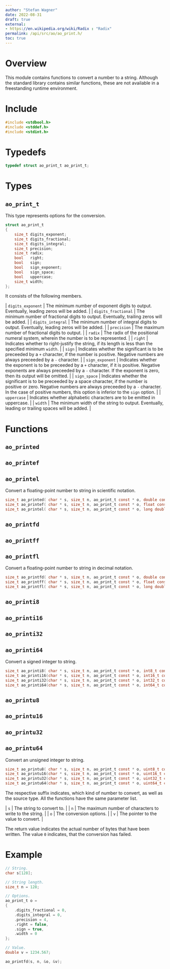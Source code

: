 ```yaml
---
author: "Stefan Wagner"
date: 2022-08-31
draft: true
external:
- https://en.wikipedia.org/wiki/Radix : "Radix"
permalink: /api/src/ao/ao_print.h/
toc: true
---
```


# Overview

This module contains functions to convert a number to a string. Although the standard library contains similar functions, these are not available in a freestanding runtime environment.

# Include

```c
#include <stdbool.h>
#include <stddef.h>
#include <stdint.h>
```

# Typedefs

```c
typedef struct ao_print_t ao_print_t;
```

# Types

## `ao_print_t`

This type represents options for the conversion.

```c
struct ao_print_t
{
    size_t digits_exponent;
    size_t digits_fractional;
    size_t digits_integral;
    size_t precision;
    size_t radix;
    bool   right;
    bool   sign;
    bool   sign_exponent;
    bool   sign_space;
    bool   uppercase;
    size_t width;
};
```

It consists of the following members.

| `digits_exponent` | The minimum number of exponent digits to output. Eventually, leading zeros will be added. |
| `digits_fractional` | The minimum number of fractional digits to output. Eventually, trailing zeros will be added. |
| `digits_integral` | The minimum number of integral digits to output. Eventually, leading zeros will be added. |
| `precision` | The maximum number of fractional digits to output. |
| `radix` | The radix of the positional numeral system, wherein the number is to be represented. |
| `right` | Indicates whether to right-justify the string, if its length is less than the specified minimum `width`. |
| `sign` | Indicates whether the significant is to be preceeded by a `+` character, if the number is positive. Negative numbers are always preceeded by a `-` character. |
| `sign_exponent` | Indicates whether the exponent is to be preceeded by a `+` character, if it is positive. Negative exponents are always preceeded by a `-` character. If the exponent is zero, then its output will be omitted. |
| `sign_space` | Indicates whether the significant is to be preceeded by a space character, if the number is positive or zero. Negative numbers are always preceeded by a `-` character. In the case of positive numbers, this option is inferior to the `sign` option. |
| `uppercase` | Indicates whether alphabetic characters are to be emitted in uppercase. |
| `width` | The minimum width of the string to output. Eventually, leading or trailing spaces will be added. |

# Functions

## `ao_printed`
## `ao_printef`
## `ao_printel`

Convert a floating-point number to string in scientific notation.

```c
size_t ao_printed( char * s, size_t n, ao_print_t const * o, double const * v);
size_t ao_printef( char * s, size_t n, ao_print_t const * o, float const * v);
size_t ao_printel( char * s, size_t n, ao_print_t const * o, long double const * v);
```

## `ao_printfd`
## `ao_printff`
## `ao_printfl`

Convert a floating-point number to string in decimal notation.

```c
size_t ao_printfd( char * s, size_t n, ao_print_t const * o, double const * v);
size_t ao_printff( char * s, size_t n, ao_print_t const * o, float const * v);
size_t ao_printfl( char * s, size_t n, ao_print_t const * o, long double const * v);
```

## `ao_printi8`
## `ao_printi16`
## `ao_printi32`
## `ao_printi64`

Convert a signed integer to string.

```c
size_t ao_printi8( char * s, size_t n, ao_print_t const * o, int8_t const * v);
size_t ao_printi16(char * s, size_t n, ao_print_t const * o, int16_t const * v);
size_t ao_printi32(char * s, size_t n, ao_print_t const * o, int32_t const * v);
size_t ao_printi64(char * s, size_t n, ao_print_t const * o, int64_t const * v);
```

## `ao_printu8`
## `ao_printu16`
## `ao_printu32`
## `ao_printu64`

Convert an unsigned integer to string.

```c
size_t ao_printu8( char * s, size_t n, ao_print_t const * o, uint8_t const * v);
size_t ao_printu16(char * s, size_t n, ao_print_t const * o, uint16_t const * v);
size_t ao_printu32(char * s, size_t n, ao_print_t const * o, uint32_t const * v);
size_t ao_printu64(char * s, size_t n, ao_print_t const * o, uint64_t const * v);
```

The respective suffix indicates, which kind of number to convert, as well as the source type. All the functions have the same parameter list.

| `s` | The string to convert to. |
| `n` | The maximum number of characters to write to the string. |
| `o` | The conversion options. |
| `v` | The pointer to the value to convert. |

The return value indicates the actual number of bytes that have been written. The value `0` indicates, that the conversion has failed.

# Example

```c
// String.
char s[128];

// String length.
size_t n = 128;

// Options.
ao_print_t o =
{
    .digits_fractional = 0,
    .digits_integral = 0,
    .precision = 4,
    .right = false,
    .sign = true,
    .width = 0
};

// Value.
double v = 1234.567;
```

```c
ao_printfd(s, n, &o, &v);
```

